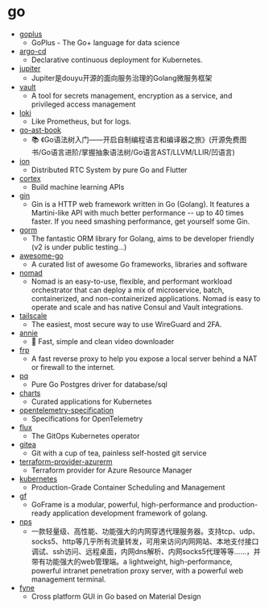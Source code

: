 # go
- [goplus](https://github.com/qiniu/goplus)
  - GoPlus - The Go+ language for data science
- [argo-cd](https://github.com/argoproj/argo-cd)
  - Declarative continuous deployment for Kubernetes.
- [jupiter](https://github.com/douyu/jupiter)
  - Jupiter是douyu开源的面向服务治理的Golang微服务框架
- [vault](https://github.com/hashicorp/vault)
  - A tool for secrets management, encryption as a service, and privileged access management
- [loki](https://github.com/grafana/loki)
  - Like Prometheus, but for logs.
- [go-ast-book](https://github.com/chai2010/go-ast-book)
  - 📚 《Go语法树入门——开启自制编程语言和编译器之旅》(开源免费图书/Go语言进阶/掌握抽象语法树/Go语言AST/LLVM/LLIR/凹语言)
- [ion](https://github.com/pion/ion)
  - Distributed RTC System by pure Go and Flutter
- [cortex](https://github.com/cortexlabs/cortex)
  - Build machine learning APIs
- [gin](https://github.com/gin-gonic/gin)
  - Gin is a HTTP web framework written in Go (Golang). It features a Martini-like API with much better performance -- up to 40 times faster. If you need smashing performance, get yourself some Gin.
- [gorm](https://github.com/go-gorm/gorm)
  - The fantastic ORM library for Golang, aims to be developer friendly (v2 is under public testing...)
- [awesome-go](https://github.com/avelino/awesome-go)
  - A curated list of awesome Go frameworks, libraries and software
- [nomad](https://github.com/hashicorp/nomad)
  - Nomad is an easy-to-use, flexible, and performant workload orchestrator that can deploy a mix of microservice, batch, containerized, and non-containerized applications. Nomad is easy to operate and scale and has native Consul and Vault integrations.
- [tailscale](https://github.com/tailscale/tailscale)
  - The easiest, most secure way to use WireGuard and 2FA.
- [annie](https://github.com/iawia002/annie)
  - 👾 Fast, simple and clean video downloader
- [frp](https://github.com/fatedier/frp)
  - A fast reverse proxy to help you expose a local server behind a NAT or firewall to the internet.
- [pq](https://github.com/lib/pq)
  - Pure Go Postgres driver for database/sql
- [charts](https://github.com/helm/charts)
  - Curated applications for Kubernetes
- [opentelemetry-specification](https://github.com/open-telemetry/opentelemetry-specification)
  - Specifications for OpenTelemetry
- [flux](https://github.com/fluxcd/flux)
  - The GitOps Kubernetes operator
- [gitea](https://github.com/go-gitea/gitea)
  - Git with a cup of tea, painless self-hosted git service
- [terraform-provider-azurerm](https://github.com/terraform-providers/terraform-provider-azurerm)
  - Terraform provider for Azure Resource Manager
- [kubernetes](https://github.com/kubernetes/kubernetes)
  - Production-Grade Container Scheduling and Management
- [gf](https://github.com/gogf/gf)
  - GoFrame is a modular, powerful, high-performance and production-ready application development framework of golang.
- [nps](https://github.com/ehang-io/nps)
  - 一款轻量级、高性能、功能强大的内网穿透代理服务器。支持tcp、udp、socks5、http等几乎所有流量转发，可用来访问内网网站、本地支付接口调试、ssh访问、远程桌面，内网dns解析、内网socks5代理等等……，并带有功能强大的web管理端。a lightweight, high-performance, powerful intranet penetration proxy server, with a powerful web management terminal.
- [fyne](https://github.com/fyne-io/fyne)
  - Cross platform GUI in Go based on Material Design
